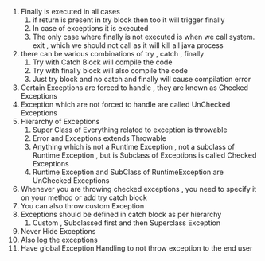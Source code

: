 1. Finally is executed in all cases
    1. if return is present in try block then too it will trigger finally
    2. In case of exceptions it is executed
    3. The only case where finally is not executed is when we call system. exit , which we should not call as it will
       kill all java process
2. there can be various combinations of try , catch , finally
    1. Try with Catch Block will compile the code
    2. Try with finally block will also compile the code
    3. Just try block and no catch and finally will cause compilation error
3. Certain Exceptions are forced to handle , they are known as Checked Exceptions
4. Exception which are not forced to handle are called UnChecked Exceptions
5. Hierarchy of Exceptions
    1. Super Class of Everything related to exception is throwable
    2. Error and Exceptions extends Throwable
    3. Anything which is not a Runtime Exception , not a subclass of Runtime Exception , but is Subclass of Exceptions
       is called Checked Exceptions
    4. Runtime Exception and SubClass of RuntimeException are UnChecked Exceptions
6. Whenever you are throwing checked exceptions , you need to specify it on your method or add try catch block
7. You can also throw custom Exception
8. Exceptions should be defined in catch block as per hierarchy
    1. Custom , Subclassed first and then Superclass Exception
9. Never Hide Exceptions
10. Also log the exceptions
11. Have global Exception Handling to not throw exception to the end user
